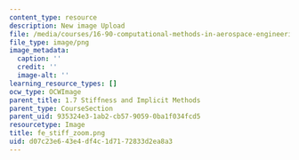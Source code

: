 ```yaml
---
content_type: resource
description: New image Upload
file: /media/courses/16-90-computational-methods-in-aerospace-engineering-spring-2014/d07c23e643e4df4c1d7172833d2ea8a3_fe_stiff_zoom.png
file_type: image/png
image_metadata:
  caption: ''
  credit: ''
  image-alt: ''
learning_resource_types: []
ocw_type: OCWImage
parent_title: 1.7 Stiffness and Implicit Methods
parent_type: CourseSection
parent_uid: 935324e3-1ab2-cb57-9059-0ba1f034fcd5
resourcetype: Image
title: fe_stiff_zoom.png
uid: d07c23e6-43e4-df4c-1d71-72833d2ea8a3
---
```

